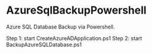 # AzureSqlBackupPowershell
Azure SQL Database Backup via Powershell.

Step 1: start CreateAzureADApplication.ps1
Step 2: start BackupAzureSQLDatabase.ps1
